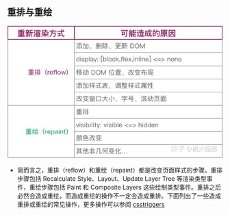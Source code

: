## 重排与重绘
![avatar](https://raw.githubusercontent.com/mouse123/my-tips/master/image/reflow%E3%80%81repaint.jpg)
- 简而言之，重排（reflow）和重绘（repaint）都是改变页面样式的步骤。重排步骤包括 Recalculate Style、Layout、Update Layer Tree 等渲染类型事件，重绘步骤包括 Paint 和 Composite Layers 这些绘制类型事件。重排之后必然会造成重绘，而造成重绘的操作不一定会造成重排。下面列出了一些造成重排或重绘的常见操作，更多操作可以参阅 [csstriggers](https://link.zhihu.com/?target=https%3A//csstriggers.com/)